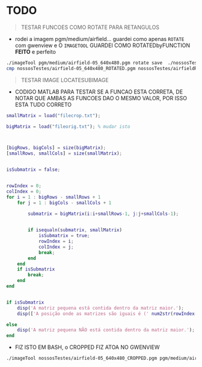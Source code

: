 # TODO

> TESTAR FUNCOES COMO ROTATE PARA RETANGULOS

- rodei a imagem pgm/medium/airfield... guardei como apenas `ROTATE` com gwenview e O `IMAGETOOL`   GUARDEI COMO ROTATEDbyFUNCTION **FEITO** e perfeito

```bash
./imageTool pgm/medium/airfield-05_640x480.pgm rotate save  ./nossosTestes/airfieldROTATEDbyFUNCTION.pgm
cmp nossosTestes/airfield-05_640x480_ROTATED.pgm nossosTestes/airfieldROTATEDbyFUNCTION.pgm
```

> TESTAR IMAGE LOCATESUBIMAGE
- CODIGO MATLAB PARA TESTAR SE A FUNCAO ESTA CORRETA, DE NOTAR QUE AMBAS AS FUNCOES DAO O MESMO VALOR, POR ISSO ESTA TUDO CORRETO

```MATLAB
smallMatrix = load("filecrop.txt");

bigMatrix = load("fileorig.txt"); % mudar isto



[bigRows, bigCols] = size(bigMatrix);
[smallRows, smallCols] = size(smallMatrix);


isSubmatrix = false;


rowIndex = 0;
colIndex = 0;
for i = 1 : bigRows - smallRows + 1
    for j = 1 : bigCols - smallCols + 1
        
        submatrix = bigMatrix(i:i+smallRows-1, j:j+smallCols-1);


        if isequaln(submatrix, smallMatrix)
            isSubmatrix = true;
            rowIndex = i;
            colIndex = j;
            break;
        end
    end
    if isSubmatrix
        break;
    end
end


if isSubmatrix
    disp('A matriz pequena está contida dentro da matriz maior.');
    disp(['A posição onde as matrizes são iguais é (' num2str(rowIndex-1) ', ' num2str(colIndex-1) ').']); % -1 PQ MATLAB NAO E 0-INDEXED

else
    disp('A matriz pequena NÃO está contida dentro da matriz maior.');
end
```

- FIZ ISTO EM BASH, o CROPPED FIZ ATOA NO GWENVIEW

```bash
./imageTool nossosTestes/airfield-05_640x480_CROPPED.pgm pgm/medium/airfield-05_640x480.pgm locate
```
